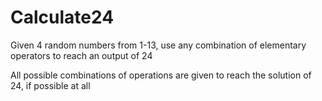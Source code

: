 # Calculate24
Given 4 random numbers from 1-13, use any combination of elementary operators to reach an output of 24

All possible combinations of operations are given to reach the solution of 24, if possible at all
